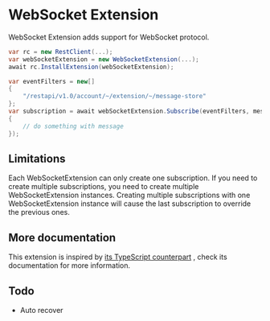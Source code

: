 # WebSocket Extension

WebSocket Extension adds support for WebSocket protocol.

```cs
var rc = new RestClient(...);
var webSocketExtension = new WebSocketExtension(...);
await rc.InstallExtension(webSocketExtension);

var eventFilters = new[]
{
    "/restapi/v1.0/account/~/extension/~/message-store"
};
var subscription = await webSocketExtension.Subscribe(eventFilters, message =>
{
    // do something with message
});
```

## Limitations

Each WebSocketExtension can only create one subscription.
If you need to create multiple subscriptions, you need to create multiple WebSocketExtension instances.
Creating multiple subscriptions with one WebSocketExtension instance will cause the last subscription to override the
previous ones.

## More documentation

This extension is inspired
by [its TypeScript counterpart](https://github.com/ringcentral/ringcentral-extensible/tree/master/packages/extensions/ws)
, check its documentation for more information.

## Todo

- Auto recover
